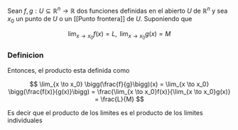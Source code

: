 Sean $f, g : U \subseteq \mathbb{R}^n \to \mathbb{R}$ dos funciones definidas en el abierto $U$ de $\mathbb{R}^n$ y sea $x_0$ un punto de $U$ o un [[Punto frontera]] de $U$. Suponiendo que 

$$ \lim_{x \to x_0} f(x) = L, \text{ } \lim_{x \to x_0} g(x) = M $$

### Definicion
Entonces, el producto esta definida como 

$$ \lim_{x \to x_0} \bigg(\frac{f}{g}\bigg)(x) = \lim_{x \to x_0} \bigg(\frac{f(x)}{g(x)}\bigg) = \frac{\lim_{x \to x_0}f(x)}{\lim_{x \to x_0}g(x)} = \frac{L}{M} $$

Es decir que el producto de los limites es el producto de los limites individuales